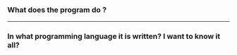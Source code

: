 ### What does the program do ?

----

### In what programming language it is written? I want to know it all?
